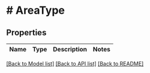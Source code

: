 # # AreaType

## Properties

Name | Type | Description | Notes
------------ | ------------- | ------------- | -------------

[[Back to Model list]](../../README.md#models) [[Back to API list]](../../README.md#endpoints) [[Back to README]](../../README.md)
